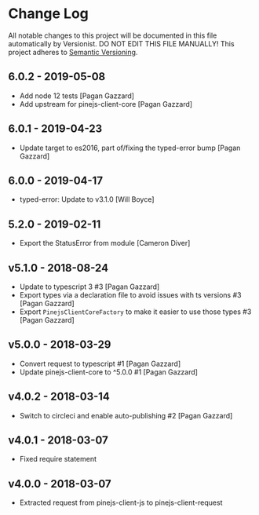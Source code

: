 # Change Log

All notable changes to this project will be documented in this file
automatically by Versionist. DO NOT EDIT THIS FILE MANUALLY!
This project adheres to [Semantic Versioning](http://semver.org/).

## 6.0.2 - 2019-05-08

* Add node 12 tests [Pagan Gazzard]
* Add upstream for pinejs-client-core [Pagan Gazzard]

## 6.0.1 - 2019-04-23

* Update target to es2016, part of/fixing the typed-error bump [Pagan Gazzard]

## 6.0.0 - 2019-04-17

* typed-error: Update to v3.1.0 [Will Boyce]

## 5.2.0 - 2019-02-11

* Export the StatusError from module [Cameron Diver]

## v5.1.0 - 2018-08-24

* Update to typescript 3 #3 [Pagan Gazzard]
* Export types via a declaration file to avoid issues with ts versions #3 [Pagan Gazzard]
* Export `PinejsClientCoreFactory` to make it easier to use those types #3 [Pagan Gazzard]

## v5.0.0 - 2018-03-29

* Convert request to typescript #1 [Pagan Gazzard]
* Update pinejs-client-core to ^5.0.0 #1 [Pagan Gazzard]

## v4.0.2 - 2018-03-14

* Switch to circleci and enable auto-publishing #2 [Pagan Gazzard]

## v4.0.1 - 2018-03-07

* Fixed require statement

## v4.0.0 - 2018-03-07

* Extracted request from pinejs-client-js to pinejs-client-request
